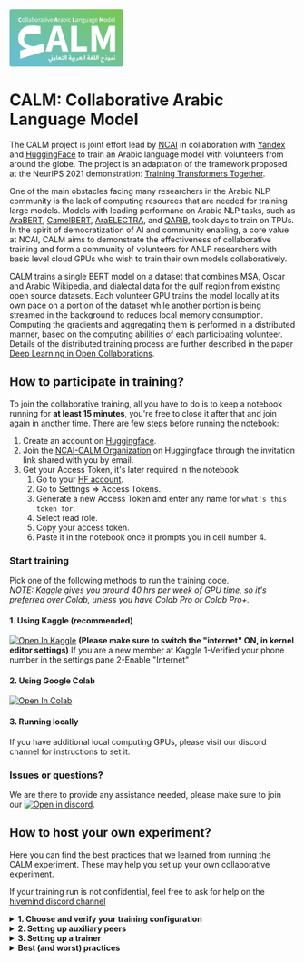 <img src="./assets/logo.png" width="200" alt="CALM Logo">

# CALM: Collaborative Arabic Language Model

The CALM project is joint effort lead by [NCAI](https://sdaia.gov.sa/ncai/?Lang=en) in collaboration with [Yandex](https://yandex.com/) and [HuggingFace](https://huggingface.co/) to train an Arabic language model with volunteers from around the globe. The project is an adaptation of the framework proposed at the NeurIPS 2021 demonstration: [Training Transformers Together](https://huggingface.co/training-transformers-together). 

One of the main obstacles facing many researchers in the Arabic NLP community is the lack of computing resources that are needed for training large models. Models with leading performane on Arabic NLP tasks, such as [AraBERT](https://github.com/aub-mind/arabert), [CamelBERT](https://github.com/CAMeL-Lab/CAMeLBERT), [AraELECTRA](https://huggingface.co/aubmindlab/araelectra-base-generator), and [QARiB](https://huggingface.co/qarib), took days to train on TPUs. In the spirit of democratization of AI and community enabling, a core value at NCAI, CALM aims to demonstrate the effectiveness of collaborative training and form a community of volunteers for ANLP researchers with basic level cloud GPUs who wish to train their own models collaboratively. 

CALM trains a single BERT model on a dataset that combines MSA, Oscar and Arabic Wikipedia, and dialectal data for the gulf region from existing open source datasets. Each volunteer GPU trains the model locally at its own pace on a portion of the dataset while another portion is being streamed in the background to reduces local memory consumption. Computing the gradients and aggregating them is performed in a distributed manner, based on the computing abilities of each participating volunteer. Details of the distributed training process are further described in the paper [Deep Learning in Open Collaborations](https://papers.nips.cc/paper/2021/hash/41a60377ba920919939d83326ebee5a1-Abstract.html).

## How to participate in training?

To join the collaborative training, all you have to do is to keep a notebook running for **at least 15 minutes**, you're free to close it after that and join again in another time. There are few steps before running the notebook:

1. Create an account on [Huggingface](https://huggingface.co).
2. Join the [NCAI-CALM Organization](https://huggingface.co/CALM) on Huggingface through the invitation link shared with you by email.
3. Get your Access Token, it's later required in the notebook
    1. Go to your [HF account](https://huggingface.co/settings/token).
    2. Go to Settings ⇒ Access Tokens.
    3. Generate a new Access Token and enter any name for `what's this token for`.
    4. Select read role.
    5. Copy your access token.
    6. Paste it in the notebook once it prompts you in cell number 4.

### Start training

Pick one of the following methods to run the training code.<br/>
_NOTE: Kaggle gives you around 40 hrs per week of GPU time, so it's preferred over Colab, unless you have Colab Pro or Colab Pro+._

#### 1. Using Kaggle **(recommended)**
[![Open In Kaggle](https://img.shields.io/badge/kaggle-Open%20in%20Kaggle-blue.svg)](https://www.kaggle.com/prmais/volunteer-gpu-notebook)
**(Please make sure to switch the "internet" ON, in kernel editor settings)** 
If you are a new member at Kaggle
1-Verified your phone number in the settings pane
2-Enable "Internet"

#### 2. Using Google Colab
[![Open In Colab](https://colab.research.google.com/assets/colab-badge.svg)](https://colab.research.google.com/github/NCAI-Research/CALM/blob/main/notebooks/volunteer-gpu-notebook.ipynb)

#### 3. Running locally
If you have additional local computing GPUs, please visit our discord channel for instructions to set it.

### Issues or questions?
We are there to provide any assistance needed, please make sure to join our [![Open in discord](https://badgen.net/badge/icon/discord?icon=discord&label)](https://discord.gg/vRNN9ua2).

## How to host your own experiment?

Here you can find the best practices that we learned from running the CALM experiment. These may help you set up your own collaborative experiment.

If your training run is not confidential, feel free to ask for help on the [hivemind discord channel](https://discord.gg/vRNN9ua2)

<details>
  <summary><b> 1. Choose and verify your training configuration</b></summary>  
  
  Depending on you use case, you may want to change
   - Dataset and preprocessing ([`data.py`](https://github.com/NCAI-Research/CALM/blob/main/tasks/mlm/data.py), [`data_cleaning.py`](https://github.com/NCAI-Research/CALM/blob/main/tasks/mlm/data_cleaning.py), [`whole_word_mask.py`](https://github.com/NCAI-Research/CALM/blob/main/tasks/mlm/whole_word_mask.py);
   - Tokenizer (see [`arguments.py`](https://github.com/NCAI-Research/CALM/blob/main/arguments.py#L110-L112))
   - Model config ([`model.json`](https://github.com/NCAI-Research/CALM/blob/main/tasks/mlm/model.json)
  
  
  When transitioning to a new language or new dataset, it is important to check that the tokenizer/collator works as intended **before** you begin training.
  The best way to do that is to manually look at training minibatches:
  ```python
  from tasks.mlm.data import make_training_dataset
  from tasks.mlm.whole_word_mask import DataCollatorForWholeWordMask
  
  tokenizer = create_tokenizer_here(...)
  dataset = make_training_dataset(tokenizer, max_sequence_length=...)  # see arguments.py
  collator = DataCollatorForWholeWordMask(tokenizer, pad_to_multiple_of=...)  # see arguments.py
  data_loader = torch.utils.data.DataLoader(dataset, collate_fn=collator, batch_size=4)

  # generate a few batches
  rows = []
  with tqdm(enumerate(data_loader)) as progress:
      for i, row in progress:
          rows.append(row)
          if i > 10:
              break
  
  # look into the training data
  row_ix, sample_ix = 0, 1
  sources = [tokenizer.decode([i]) for i in rows[row_ix]['input_ids'][sample_ix].data.numpy()]
  print("MASK RATE:", (rows[row_ix]['input_ids'][sample_ix] == 4).data.numpy().sum() / (rows[row_ix]['input_ids'][sample_ix] != 0).data.numpy().sum())

  for i in range(len(sources)):
      if sources[i] == '[MASK]':
          pass#sources[i] = '[[' + tokenizer.decode(rows[row_ix]['labels'][sample_ix][i].item()) + ']]'

  print(' '.join(sources))
  ```
  
  If you make many changes, it also helps to train a very model using your own device to check if everything works as intended. A good initial configuration is 6 layers, 512 hidden, 2048 intermediate).
  
  If you're training with volunteers, the most convenient way is to set up a Hugging Face organization. For instructions on that, see "make your own" section of https://training-transformers-together.github.io . We use WANDB for tracking logs and training progress: we've set up a [WandB team](https://docs.wandb.ai/ref/app/features/teams) named [CALM](https://wandb.ai/calm) for this experiment. Alternatively, you can use hivemind standalone (and even without internet access) by setting --authorize False and WANDB_DISABLED=true -- or manually removing the corresponding options from the code.
 
</details>

<details>
  <summary> <b>2. Setting up auxiliary peers</b> </summary>

Auxiliary peers are low-end servers without GPU that will keep track of the latest model checkpoint and report metrics and assist in communication.
You will need 1-3 workers that track metrics, upload statistics, etc. These peers do not use GPU.
If you have many participants are behind firewall (in --client_mode), it helps to add more auxiliary servers, as they can serve as relays and help with all-reduce.
  
__Minimum requirements:__ 15+ GB RAM, at least 100Mbit/s download/upload speed, at least one port opened to incoming connections;

__Where to get:__ cloud providers that have cheap ingress/egress pricing. Good examples: [pebblehost](https://pebblehost.com/dedicated/) "Essential-01" and [hetzner](https://www.hetzner.com/cloud) CX41. Path of the true jedi: use your homelab or university server -- but that may require networking experience. AWS/GCP/Azure has similar offers, but they cost more due to [egress pricing](https://cloud.google.com/vpc/network-pricing).


__Setup env:__

```
sudo apt install -y git tmux
curl https://repo.anaconda.com/archive/Anaconda3-2021.11-Linux-x86_64.sh > Anaconda3-2021.11-Linux-x86_64.sh
bash Anaconda3-2021.11-Linux-x86_64.sh -b -p ~/anaconda3
source ~/anaconda3/bin/activate
conda install -y pytorch torchvision torchaudio cudatoolkit=11.3 -c pytorch

git clone https://github.com/NCAI-Research/CALM/
pip install https://github.com/learning-at-home/hivemind/archive/calm.zip
cd CALM && pip install -q -r requirements.txt &> log

# re-install bitsandbytes for the actual CUDA version
pip uninstall -y bitsandbytes-cuda111
pip install -y bitsandbytes-cuda113==0.26.0

curl -s https://packagecloud.io/install/repositories/github/git-lfs/script.deb.sh | sudo bash
sudo apt-get install git-lfs
git lfs install
```


__Run auxiliary worker:__

1. Open a tmux (or screen) session that will stay up after you logout. (`tmux new` , [about tmux](https://tmuxcheatsheet.com/))
2. Generate peer ID ahead of time

```bash
curl -L https://www.dropbox.com/s/p1hi93ahy5295jf/p2p-keygen?dl=1 > p2p-keygen
chmod +x p2p-keygen
./p2p-keygen -f ./identity


```
This ensures that if you restart the peer during training, it will have the same identity, which is useful if others use your worker as initial peer.
  
3. Measure internet bandwidth and set `$BANDWIDTH` variable
```bash

# You can measure bandwidth automatically:
curl -s https://gist.githubusercontent.com/justheuristic/5467799d8f2ad59b36fa75f642cc9b87/raw/c5a4b9b66987c2115e6c54a07d97e0104dfbcd97/speedtest.py | python -  --json > speedtest.json
export BANDWIDTH=`python -c "import json; speedtest = json.load(open('speedtest.json')); print(int(max(1, min(speedtest['upload'], speedtest['download']) / 1e6)))"`
echo "Internet Bandwidth (Mb/s) = $BANDWIDTH"
  
# If that doesn't work, you can simply `export BANDWIDTH=TODOyour_bandwidth_mbits_here` using the minimum of download and upload speed.
```
  

4. Run the auxiliary peer
```bash
export MY_IP=`curl --ipv4 -s http://whatismyip.akamai.com/`
export PORT=12345   # please choose a port where you can accept incoming tcp connections (or open that port if you're on a cloud)

export LISTEN_ON=/ip4/0.0.0.0/tcp/$PORT
export ANNOUNCE_ON=/ip4/$MY_IP/tcp/$PORT
export WANDB_START_METHOD=thread
export CUDA_VISIBLE_DEVICES=  # do not use GPUs even if they are avilable
  
# organizations
export WANDB_ENTITY=CALM
export HF_ORGANIZATION_NAME=CALM

# experiment name
export EXP_NAME=CALM
export WANDB_PROJECT=$EXP_NAME
export HF_MODEL_NAME=$EXP_NAME

export WANDB_API_KEY=TODO_get_your_wandb_key_here_wandb.ai/authorize
export HF_USER_ACCESS_TOKEN=TODO_create_user_access_token_here_with_WRITE_permissions_https://huggingface.co/settings/token
# note: you can avoid setting the two tokens above: in that case, the script will ask you to login to wandb and huggingface
  
# activate your anaconda environment
source ~/anaconda3/bin/activate


ulimit -n 16384 # this line is important, ignoring it may cause Too Many Open Files

python run_aux_peer.py --run_id $EXP_NAME --host_maddrs $LISTEN_ON --announce_maddrs $ANNOUNCE_ON --wandb_project $WANDB_PROJECT --identity ./identity --store_checkpoints --upload_interval 43200 --repo_url $HF_ORGANIZATION_NAME/$HF_MODEL_NAME --authorize --assist_in_averaging --bandwidth $BANDWIDTH
# Optionally, add more peers to the training via `--initial_peers ONE_OR_MORE PEERS_HERE`
```

If everything went right, it will print its address as such:
![image](https://user-images.githubusercontent.com/3491902/146950956-0ea06e77-15b4-423f-aeaa-02eb6aec06db.png)

Please copy this address and use it as ``--initial_peers`` with GPU/TPU trainers and other auxiliary peers.
</details>


<details>
  <summary><b>3. Setting up a trainer</b></summary>
Trainers are peers with GPUs (or other compute accelerators) that compute gradients, average them via all-reduce and perform optimizer steps.
There are two broad types of trainers: normal (full) peers and client mode peers. Client peers rely on others to average their gradients, but otherwise behave same as full peers. You can designate your trainer as a client-only using the `--client_mode` flag.
  
__When do I need client mode?__ if a peer is unreliable (e.g. will likely be gone in 1 hour) OR sits behind a firewall that blocks incoming connections OR has very unstable internet connection, it should be a client. For instance, it is recommended to set colab / kaggle peers as clients. In turn, cloud GPUs (even spot instances!) are generally more reliable and should be full peers.

Participating as a client is easy, you can find the code for that in **this colab notebook(TODO)**. Setting up a full peer is more difficult,
### Set up environment:

This part is the same as in auxiliary peer, except we don't need LFS (that was needed to upload checkpoints).
```bash
sudo apt install -y git tmux
curl https://repo.anaconda.com/archive/Anaconda3-2021.11-Linux-x86_64.sh > Anaconda3-2021.11-Linux-x86_64.sh
bash Anaconda3-2021.11-Linux-x86_64.sh -b -p ~/anaconda3
source ~/anaconda3/bin/activate
conda install -y pytorch torchvision torchaudio cudatoolkit=11.3 -c pytorch

git clone https://github.com/NCAI-Research/CALM/
pip install https://github.com/learning-at-home/hivemind/archive/calm.zip
cd CALM && pip install -q -r requirements.txt &> log

# re-install bitsandbytes for the actual CUDA version
pip uninstall -y bitsandbytes-cuda111
pip install -y bitsandbytes-cuda113==0.26.0
  
# note: we use bitsandbytes for 8-bit LAMB, and in turn, bitsandbytes needs cuda -- even if you run on a non-CUDA device.
```

```bash
export MY_IP=`curl --ipv4 -s http://whatismyip.akamai.com/`
export PORT=31337  # same requirements as for aux peer
export LISTEN_ON=/ip4/0.0.0.0/tcp/$PORT
export ANNOUNCE_ON=/ip4/$MY_IP/tcp/$PORT
export CUDA_VISIBLE_DEVICES=0  # supports multiple cuda devices!

# organization & experiment name
export WANDB_ENTITY=CALM
export HF_ORGANIZATION_NAME=CALM
export EXP_NAME=CALM
export WANDB_PROJECT=$EXP_NAME-hivemind-trainers
export HF_MODEL_NAME=$EXP_NAME

export WANDB_API_KEY=TODO_get_your_wandb_key_here_https://wandb.ai/authorize_OR_just_login_on_wandb
export HF_USER_ACCESS_TOKEN=TODO_create_user_access_token_here_with_WRITE_permissions_https://huggingface.co/settings/token
# note: you can avoid setting the two tokens above: in that case, the script will ask you to login to wandb and huggingface

export INITIAL_PEERS="/ip4/34.124.232.172/tcp/12345/p2p/QmdGDSzDEi7uo8pTGG7n8s2dW12VGoPQKiDVDoQaVAo3bf /ip4/193.106.95.184/tcp/12345/p2p/QmRgdEXySu8hEB3xUxexJPxcv7M41PggRDnUTf9kStdgup"
# ^-- If you're runnnng an indepent experiment, this must be your own initial peers. Can be either auxiliary peers or full gpu peers.


curl -s https://raw.githubusercontent.com/sivel/speedtest-cli/master/speedtest.py | python -  --json > speedtest.json
export BANDWIDTH=`python -c "import json; speedtest = json.load(open('speedtest.json')); print(int(max(1, min(speedtest['upload'], speedtest['download']) / 1e6)))"`
echo "Internet Bandwidth (Mb/s) = $BANDWIDTH"

ulimit -n 16384 # this line is important, ignoring it may cause Too Many Open Files

python run_trainer.py --run_id $EXP_NAME --host_maddrs $LISTEN_ON --announce_maddrs $ANNOUNCE_ON --initial_peers $INITIAL_PEERS --bandwidth $BANDWIDTH \
  --per_device_train_batch_size 1 --gradient_accumulation_steps 1
# you can tune per_device_train_batch_size, gradient_accumulation steps, --fp16, --gradient_checkpoints based on the device. A good rule of thumb is that the device should compute (batch size x num accumulations) gradients over 1-10 seconds. Setting very large gradient_accumulation_steps can cause your peer to miss an averaging round.

```
  
  
</details>

<details>
  <summary><b>Best (and worst) practices</b></summary>
    
  __Hardware requirements:__ The code is meant to run with the following specs: 2-core CPU, 12gb RAM (more if you train a bigger model). Peers used as `--initial_peers` must be accessible by others, so you may need to open a network port for incoming connections. The rest depends on what role you're playing:

      - __Auxiliary peers:__  If you use `--upload_interval X --repo_url Y` must have enough disk space to store all the checkpoints. For instance, assuming that training takes 1 month and the model+optimizer state takes 1GB, you will need 30GB with `--upload_interval 86400`, 60GB if `--upload_interval 28800`, etc. If `assist_in_averaging`, ensure you have at least 100Mbit/s bandwidth, more is better.
    
      - __Trainers__ need *some* means for compute: a GPU with at least 6GB memory or a TPU - as long as you can run pytorch on that. You will need to tune `--per_device_train_batch_size X` to fit into memory. Also, you can use `--fp16` even on old GPUs to save memory. Finally, `--gradient_checkpointing` can reduce memory usage at the cost of 30-40% slower training. Non-client-mode peers must have at least 100Mbit/s network bandwidth, mode is better.
    
    
  (THE TEXT BELOW IS UNDER CONSTRUCTION)
  
  __Swarm composition:__ 2-3 peers with public IP as initial peers for redundancy.
    
__Support infrastructure: go cheap, go redundant.__ 

<details>
  <summary>Where to get cheap servers</summary>
    - 

- full redundancy, three instances of everything
- client-to-averager ratio
- gradient checkpointing
- multiple GPUs per peer
- if aux peers have less ram, you can assign it to only parts of functionality, e.g. disable --upload_interval
  
Training chronicles:
  - 2021 Nov & early Dec - collecting the data, preparing the code
  - 2021.12.17 - took a close look at data preprocessing, found several major bugs
  - 2021.12.19 - tested volunteer starter code
  - 2021.12.21-22 - started three initial peers: one on GCP, Pebblehost and one backup on a family homelab of one of the participants
  - To be continued
    
    
</details>

